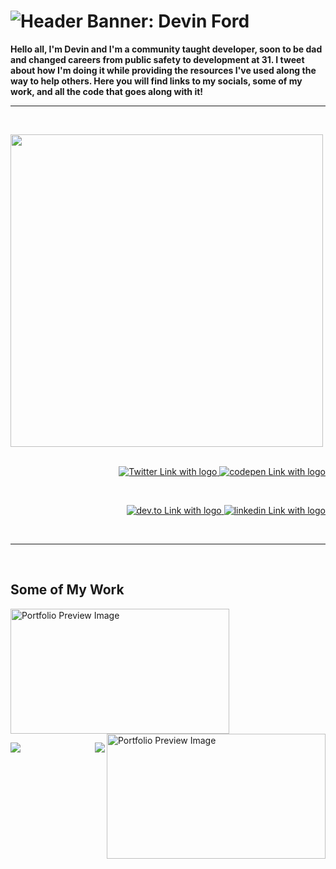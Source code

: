 # ![Header Banner: Devin Ford](https://i.imgur.com/6s3fSii.png)

**Hello all, I'm Devin and I'm a community taught developer, soon to be dad and changed careers from public safety to development at 31. I tweet about how I'm doing it while providing the resources I've used along the way to help others. Here you will find links to my socials, some of my work, and all the code that goes along with it!**

---

<br>

<p>
  <a href="https:/twitter.com/devindford"><img width="500" align='left' src="https://i.imgur.com/0lCN0e1.png"></a>
</p>
&nbsp;

<p align='right'>
<a href="https://twitter.com/intent/follow?screen_name=devindford">
  <img src="https://img.shields.io/twitter/follow/devindford?style=social" alt="Twitter Link with logo">
</a> 
<a href="https://codepen.io/devindford">
  <img src="https://img.shields.io/badge/CodePen-Follow-lightgrey?style=social&logo=CodePen" alt="codepen Link with logo">
</a> 
</p>  
&nbsp;

<p align='right'>
  <a href="https://dev.to/devindford">
  <img src="https://img.shields.io/badge/Blog%20on%20Dev.to-Follow-lightgrey?style=social&logo=dev.to" alt="dev.to Link with logo">
</a> 
<a href="https://linkedin.com/in/devindford">
  <img src="https://img.shields.io/badge/LinkedIn-Connect-blue?style=social&logo=LinkedIn" alt="linkedin Link with logo">
</a> 
</p>

<br>

---

<br>

## Some of My Work

<p align='left'>
<a href="https://devinford.dev">
  <img src="https://i.imgur.com/cmQCcHU.png" alt="Portfolio Preview Image" height="200" width="350">
</a>  
  
<a href="https://arsensgym.netlify.app/">
  <img src="https://i.imgur.com/i1fTnWx.png" alt="Portfolio Preview Image" height="200" width="350" align="right">
</a> 
  </p>
  <p align="left"> 
  <a href="https://devinford.dev">
  <img src="https://i.imgur.com/bTdVKCt.png"> 
  </a>
  <a href="https://arsensgym.netlify.app/">
    <img src="https://i.imgur.com/v871Mt7.png" align="right"> 
  </a>
  </p>
<!--
---

<p align='center'>
<img align='center' src="https://visitor-badge.glitch.me/badge?page_id=devindford.visitor-badge">
<p/>
-->
<!--
**devindford/devindford** is a ✨ _special_ ✨ repository because its `README.md` (this file) appears on your GitHub profile.

Here are some ideas to get you started:

- 🔭 I’m currently working on ...
- 🌱 I’m currently learning ...
- 👯 I’m looking to collaborate on ...
- 🤔 I’m looking for help with ...
- 💬 Ask me about ...
- 📫 How to reach me: ...
- 😄 Pronouns: ...
- ⚡ Fun fact: ...
-->
